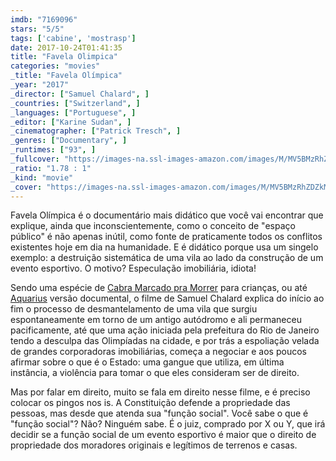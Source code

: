 ```yaml
---
imdb: "7169096"
stars: "5/5"
tags: ['cabine', 'mostrasp']
date: 2017-10-24T01:41:35
title: "Favela Olimpica"
categories: "movies"
_title: "Favela Olímpica"
_year: "2017"
_director: ["Samuel Chalard", ]
_countries: ["Switzerland", ]
_languages: ["Portuguese", ]
_editor: ["Karine Sudan", ]
_cinematographer: ["Patrick Tresch", ]
_genres: ["Documentary", ]
_runtimes: ["93", ]
_fullcover: "https://images-na.ssl-images-amazon.com/images/M/MV5BMzRhZDZkMTEtNWVkOS00MDQxLWE2MjUtOTM0ZDA0NTk1YTJlXkEyXkFqcGdeQXVyMjExMjMwNDY@.jpg"
_ratio: "1.78 : 1"
_kind: "movie"
_cover: "https://images-na.ssl-images-amazon.com/images/M/MV5BMzRhZDZkMTEtNWVkOS00MDQxLWE2MjUtOTM0ZDA0NTk1YTJlXkEyXkFqcGdeQXVyMjExMjMwNDY@._V1._SX99_SY140_.jpg"
---
```

Favela Olímpica é o documentário mais didático que você vai encontrar que explique, ainda que inconscientemente, como o conceito de "espaço público" é não apenas inútil, como fonte de praticamente todos os conflitos existentes hoje em dia na humanidade. E é didático porque usa um singelo exemplo: a destruição sistemática de uma vila ao lado da construção de um evento esportivo. O motivo? Especulação imobiliária, idiota!

Sendo uma espécie de [Cabra Marcado pra Morrer](/cabra-marcado-para-morrer) para crianças, ou até [Aquarius](/aquarius) versão documental, o filme de Samuel Chalard explica do início ao fim o processo de desmantelamento de uma vila que surgiu espontaneamente em torno de um antigo autódromo e ali permaneceu pacificamente, até que uma ação iniciada pela prefeitura do Rio de Janeiro tendo a desculpa das Olimpíadas na cidade, e por trás a espoliação velada de grandes corporadoras imobiliárias, começa a negociar e aos poucos afirmar sobre o que é o Estado: uma gangue que utiliza, em última instância, a violência para tomar o que eles consideram ser de direito.

Mas por falar em direito, muito se fala em direito nesse filme, e é preciso colocar os pingos nos is. A Constituição defende a propriedade das pessoas, mas desde que atenda sua "função social". Você sabe o que é "função social"? Não? Ninguém sabe. É o juiz, comprado por X ou Y, que irá decidir se a função social de um evento esportivo é maior que o direito de propriedade dos moradores originais e legítimos de terrenos e casas.
